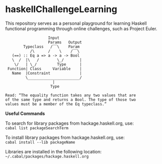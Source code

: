 # haskellChallengeLearning
This repository serves as a personal playground for learning Haskell functional programming through online challenges, such as Project Euler.

                       Input
                       Params   Output
            Typeclass   /‾‾\    Param  
               /\      /    \    /‾‾\
       (==) :: Eq a => a -> a -> Bool
       \  /  |\   /        \_/       |
        \/   | \_/         Type      |
     Function| Class     Variable    |
       Name  |Constraint             |
             \_______________________/
                         |      
                        Type

    Read: “The equality function takes any two values that are 
    of the same type and returns a Bool. The type of those two 
    values must be a member of the Eq typeclass.”

**Useful Commands**

To search for library packages from hackage.haskell.org, use:  
```cabal list packageSearchTerm```

To install library packages from hackage.haskell.org, use:  
```cabal install --lib packageName```

Libraries are installed in the following location:  
```~/.cabal/packages/hackage.haskell.org```
